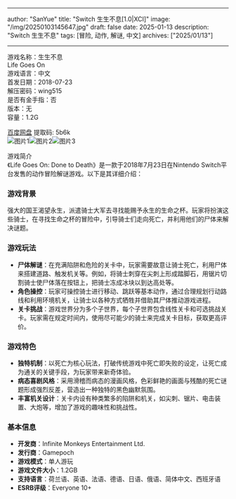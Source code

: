 
---
author: "SanYue"
title: "Switch 生生不息[1.0|XCI]"
image: "/img/20250103145647.jpg"
draft: false
date: 2025-01-13
description: "Switch 生生不息"
tags: [冒险, 动作, 解谜, 中文]
archives: ["2025/01/13"]

---

游戏名称：生生不息   
Life Goes On    
游戏语言：中文  
首发日期：2018-07-23  
解压密码：wing515  
是否有金手指：否  
版本：无   
容量：1.2G

[百度网盘](https://pan.baidu.com/s/1HD7Pi80vCx44Q0BMhWeKyg) 提取码: 5b6k  
![图片1](/img/fff771.jpg)![图片2](/img/cf8441.jpg)![图片3](/img/81ee1a.jpg)  

游戏简介  
《Life Goes On: Done to Death》是一款于2018年7月23日在Nintendo Switch平台发售的动作冒险解谜游戏。以下是其详细介绍：

### 游戏背景
强大的国王渴望永生，派遣骑士大军去寻找能赐予永生的生命之杯。玩家将扮演这些骑士，在寻找生命之杯的冒险中，引导骑士们走向死亡，并利用他们的尸体来解决谜题。

### 游戏玩法
- **尸体解谜**：在充满陷阱和危险的关卡中，玩家需要故意让骑士死亡，利用尸体来搭建道路、触发机关等。例如，将骑士刺穿在尖刺上形成踏脚石，用锯片切割骑士使尸体落在按钮上，把骑士冻成冰块以到达高处等。
- **角色操控**：玩家可操控骑士进行移动、跳跃等基本动作，通过合理规划行动路线和利用环境机关，让骑士以各种方式牺牲并借助其尸体推动游戏进程。
- **关卡挑战**：游戏世界分为多个子世界，每个子世界包含线性关卡和可选挑战关卡。玩家需在规定时间内，使用尽可能少的骑士来完成关卡目标，获取更高评价。

### 游戏特色
- **独特机制**：以死亡为核心玩法，打破传统游戏中死亡即失败的设定，让死亡成为通关的关键手段，为玩家带来新奇体验。
- **病态喜剧风格**：采用滑稽而病态的漫画风格，色彩鲜艳的画面与残酷的死亡谜题形成强烈反差，营造出一种独特的黑色幽默氛围。
- **丰富机关设计**：关卡内设有种类繁多的陷阱和机关，如尖刺、锯片、电击装置、大炮等，增加了游戏的趣味性和挑战性。

### 基本信息
- **开发商**：Infinite Monkeys Entertainment Ltd.
- **发行商**：Gamepoch
- **游戏模式**：单人游玩
- **游戏文件大小**：1.2GB
- **支持语言**：荷兰语、英语、法语、德语、日语、俄语、简体中文、西班牙语
- **ESRB评级**：Everyone 10+

